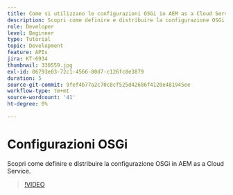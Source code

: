 ```yaml
---
title: Come si utilizzano le configurazioni OSGi in AEM as a Cloud Service?
description: Scopri come definire e distribuire la configurazione OSGi in AEM as a Cloud Service.
role: Developer
level: Beginner
type: Tutorial
topic: Development
feature: APIs
jira: KT-6934
thumbnail: 330559.jpg
exl-id: 06793e03-72c1-4566-80d7-c126fc8e3879
duration: 5
source-git-commit: 9fef4b77a2c70c8cf525d42686f4120e481945ee
workflow-type: tm+mt
source-wordcount: '41'
ht-degree: 0%

---
```


# Configurazioni OSGi

Scopri come definire e distribuire la configurazione OSGi in AEM as a Cloud Service.

>[!VIDEO](https://video.tv.adobe.com/v/330559?quality=12&learn=on)
